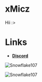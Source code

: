 # xMicz 
Hii :> 











# Links
- **[Discord](https://discord.gg/7AyHrNRkB7)**




![Snowflake107](https://github-readme-stats.vercel.app/api?username=xmicz&show_icons=true&theme=tokyonight&hide=["issues"])

![Snowflake107](https://github-readme-stats.vercel.app/api/top-langs?username=xmicz&show_icons=true&theme=tokyonight&layout=compact)
